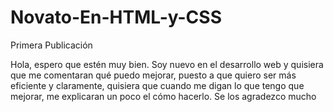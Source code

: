 # Novato-En-HTML-y-CSS
Primera Publicación 


Hola, espero que estén muy bien. Soy nuevo en el desarrollo web y quisiera que me comentaran qué puedo mejorar, puesto a que quiero ser más eficiente y claramente, quisiera que cuando me digan lo que tengo que mejorar, me explicaran un poco el cómo hacerlo. Se los agradezco mucho
